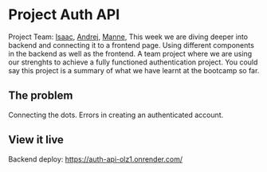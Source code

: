 # Project Auth API

Project Team:
<a href="https://github.com/Isaackamran">Isaac</a>,
<a href="https://github.com/andrkavr">Andrej</a>,
<a href="https://github.com/majoh23">Manne</a>,
This week we are diving deeper into backend and connecting it to a frontend page. Using different components in the backend as well as the frontend. A team project where we are using our strenghts to achieve a fully functioned authentication project. You could say this project is a summary of what we have learnt at the bootcamp so far.

## The problem

Connecting the dots. Errors in creating an authenticated account.

## View it live

Backend deploy:
https://auth-api-olz1.onrender.com/

